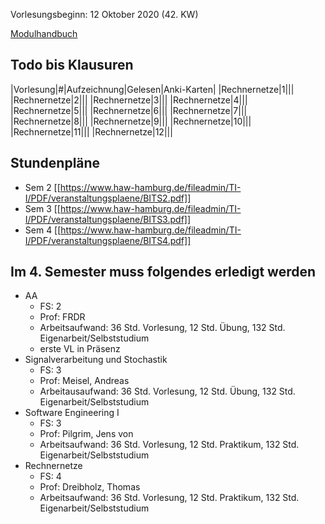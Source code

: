Vorlesungsbeginn: 12 Oktober 2020 (42. KW)

[Modulhandbuch](https://www.haw-hamburg.de/fileadmin/zentrale_PDF/TI/Modulhandb%C3%BCcher/Informatik/Modulhandbuch_BA_ITS_2018.pdf)

## Todo bis Klausuren
|Vorlesung|#|Aufzeichnung|Gelesen|Anki-Karten|
|Rechnernetze|1|||
|Rechnernetze|2|||
|Rechnernetze|3|||
|Rechnernetze|4|||
|Rechnernetze|5|||
|Rechnernetze|6|||
|Rechnernetze|7|||
|Rechnernetze|8|||
|Rechnernetze|9|||
|Rechnernetze|10|||
|Rechnernetze|11|||
|Rechnernetze|12|||

## Stundenpläne
- Sem 2 [[https://www.haw-hamburg.de/fileadmin/TI-I/PDF/veranstaltungsplaene/BITS2.pdf]]
- Sem 3 [[https://www.haw-hamburg.de/fileadmin/TI-I/PDF/veranstaltungsplaene/BITS3.pdf]]
- Sem 4 [[https://www.haw-hamburg.de/fileadmin/TI-I/PDF/veranstaltungsplaene/BITS4.pdf]]

## Im 4. Semester muss folgendes erledigt werden
- AA 
    - FS: 2
    - Prof: FRDR
    - Arbeitsaufwand: 36 Std. Vorlesung, 12 Std. Übung, 132 Std. Eigenarbeit/Selbststudium
    - erste VL in Präsenz
- Signalverarbeitung und Stochastik
    - FS: 3
    - Prof: Meisel, Andreas
    - Arbeitausaufwand: 36 Std. Vorlesung, 12 Std. Übung, 132 Std. Eigenarbeit/Selbststudium
- Software Engineering I
    - FS: 3
    - Prof: Pilgrim, Jens von
    - Arbeitsaufwand: 36 Std. Vorlesung, 12 Std. Praktikum, 132 Std. Eigenarbeit/Selbststudium
- Rechnernetze
    - FS: 4
    - Prof: Dreibholz, Thomas 
    - Arbeitsaufwand: 36 Std. Vorlesung, 12 Std. Praktikum, 132 Std. Eigenarbeit/Selbststudium